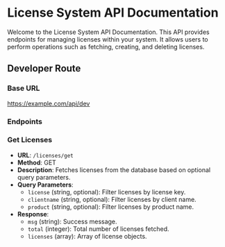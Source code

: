 # License System API Documentation

Welcome to the License System API Documentation. This API provides endpoints for managing licenses within your system. It allows users to perform operations such as fetching, creating, and deleting licenses.

## Developer Route

### Base URL
https://example.com/api/dev

### Endpoints

### Get Licenses
- **URL**: `/licenses/get`
- **Method**: GET
- **Description**: Fetches licenses from the database based on optional query parameters.
- **Query Parameters**:
  - `license` (string, optional): Filter licenses by license key.
  - `clientname` (string, optional): Filter licenses by client name.
  - `product` (string, optional): Filter licenses by product name.
- **Response**:
  - `msg` (string): Success message.
  - `total` (integer): Total number of licenses fetched.
  - `licenses` (array): Array of license objects.
